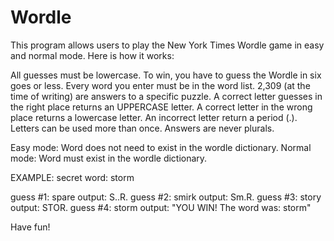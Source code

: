# Wordle

This program allows users to play the New York Times Wordle game in easy and normal mode. Here is how it works:

All guesses must be lowercase.
To win, you have to guess the Wordle in six goes or less.
Every word you enter must be in the word list. 2,309 (at the time of writing) are answers to a specific puzzle.
A correct letter guesses in the right place returns an UPPERCASE letter.
A correct letter in the wrong place returns a lowercase letter.
An incorrect letter return a period (.).
Letters can be used more than once.
Answers are never plurals.

Easy mode: Word does not need to exist in the wordle dictionary.
Normal mode: Word must exist in the wordle dictionary.

EXAMPLE:
secret word: storm

guess #1: spare     output: S..R.
guess #2: smirk     output: Sm.R.
guess #3: story     output: STOR.
guess #4: storm     output: "YOU WIN! The word was: storm"

Have fun!


